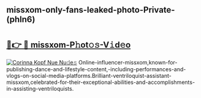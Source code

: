 ## missxom-only-fans​-leaked-photo​-Private-(phln6)


# <h2><a href="https://mediaupload.pro?title=missxom&ref=git">🔗👉 🔴 missxom-P𝚑ot𝚘𝚜-V𝚒d𝚎o</a></h2>

[![Corinna Kopf Nue Nu𝚍e𝚜](https://i.imgur.com/0qMVB7G.gif)](https://mediaupload.pro?title=missxom&ref=git)
Online-influencer-missxom,known-for-publishing-dance-and-lifestyle-content,-including-performances-and-vlogs-on-social-media-platforms.Brilliant-ventriloquist-assistant-missxom,celebrated-for-their-exceptional-abilities-and-accomplishments-in-assisting-ventriloquists.  